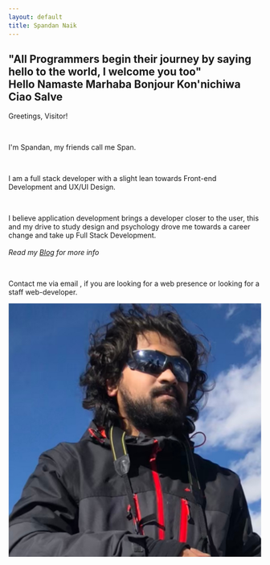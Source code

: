 ```yaml
---
layout: default
title: Spandan Naik
---
```

<main>
       <section class="hello-world">
            <h2><span>"All Programmers begin their journey by saying hello to the world, I welcome you too"</span>
                <div class="rw-words rw-words-1">
                    <span>Hello</span>
                    <span>Namaste</span>
                    <span>Marhaba</span>
                    <span>Bonjour</span>
                    <span>Kon'nichiwa</span>
                    <span>Ciao</span>
                    <span>Salve</span>
                </div>
            </h2>
        </section>
        <section class="about-me" id="about-me">
            <div class="bio">
                <p>Greetings, Visitor!</p><br />
                <p>I'm Spandan, my friends call me Span.</p><br />
                <p>I am a full stack developer with a slight lean towards Front-end Development and UX/UI Design.</p><br />
                <p>I believe application development brings a developer closer to the user, this and my drive to study design and psychology drove me towards a career change and take up Full Stack Development.<br /><br /><em>Read my <a href="/career/2019/05/10/My-Career-Change.html">Blog</a> for more info</em></p><br />
                <p>Contact me via email <a href="mailto:spandan.naik@gmail.com"><span class="fas fa-envelope"></span></a> , if you are looking for a web presence or looking for a staff web-developer.</p>
            </div>
            <div class="picture-social">
                <img class="display-pic" src="assets/images/display-pic.JPG" alt="Profile Picture" />
            </div>
        </section>        
</main>
